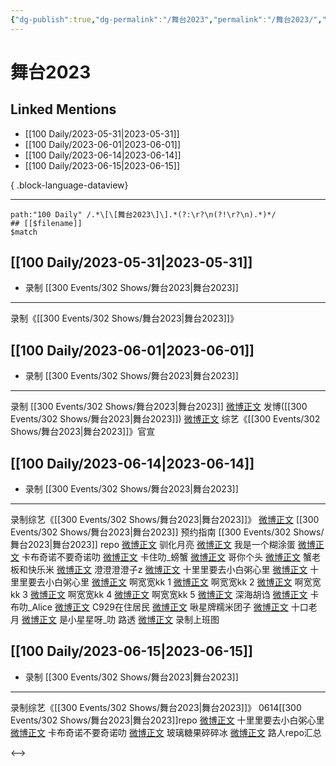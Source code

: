 ```yaml
---
{"dg-publish":true,"dg-permalink":"/舞台2023","permalink":"/舞台2023/","created":"2023-05-31T16:33:46.171+08:00","updated":"2023-06-16T16:34:36.052+08:00"}
---
```


# 舞台2023

## Linked Mentions
- [[100 Daily/2023-05-31\|2023-05-31]]
- [[100 Daily/2023-06-01\|2023-06-01]]
- [[100 Daily/2023-06-14\|2023-06-14]]
- [[100 Daily/2023-06-15\|2023-06-15]]

{ .block-language-dataview}

---

```expander
path:"100 Daily" /.*\[\[舞台2023\]\].*(?:\r?\n(?!\r?\n).*)*/
## [[$filename]]
$match
```
## [[100 Daily/2023-05-31\|2023-05-31]]
  - 录制 [[300 Events/302 Shows/舞台2023\|舞台2023]]
---
录制《[[300 Events/302 Shows/舞台2023\|舞台2023]]》
## [[100 Daily/2023-06-01\|2023-06-01]]
  - 录制 [[300 Events/302 Shows/舞台2023\|舞台2023]]
---
录制 [[300 Events/302 Shows/舞台2023\|舞台2023]]
[微博正文](http://weibo.com/1736988591/N3hzSiPcJ) 发博([[300 Events/302 Shows/舞台2023\|舞台2023]])
[微博正文](http://weibo.com/7837775023/N3hC3BGOm) 综艺《[[300 Events/302 Shows/舞台2023\|舞台2023]]》官宣
## [[100 Daily/2023-06-14\|2023-06-14]]
  - 录制 [[300 Events/302 Shows/舞台2023\|舞台2023]] 
---
录制综艺《[[300 Events/302 Shows/舞台2023\|舞台2023]]》
[微博正文](http://weibo.com/7837775023/N5gJMrYMi) [[300 Events/302 Shows/舞台2023\|舞台2023]] 预约指南
[[300 Events/302 Shows/舞台2023\|舞台2023]]
repo
[微博正文](http://weibo.com/6576716677/N5iJgzras) 驯化月亮
[微博正文](http://weibo.com/7655555658/N5iwHoZ0z) 我是一个糊涂蛋
[微博正文](http://weibo.com/6036062527/N5iRduwB8) 卡布奇诺不要奇诺叻
[微博正文](http://weibo.com/7249900291/N5iXC73LL) 卡住叻_螃蟹
[微博正文](http://weibo.com/5861253109/N5j2c0JHL) 哥你个头
[微博正文](http://weibo.com/7372819001/N5j6J5Uqy) 蟹老板和快乐米
[微博正文](http://weibo.com/2766745297/N5j59cWaF) 澄澄澄澄子z
[微博正文](http://weibo.com/3686927387/N5iI2mqkP) 十里里要去小白粥心里
[微博正文](https://weibo.com/3686927387/N5j6zz2im) 十里里要去小白粥心里
[微博正文](https://weibo.com/6580377853/N5iJYkD16) 啊宽宽kk 1
[微博正文](https://weibo.com/6580377853/N5iLabYwu) 啊宽宽kk 2
[微博正文](https://weibo.com/6580377853/N5iXWaqGy) 啊宽宽kk 3
[微博正文](https://weibo.com/6580377853/N5j3kF6Nl) 啊宽宽kk 4
[微博正文](https://weibo.com/6580377853/N5j7r6uXU) 啊宽宽kk 5
[微博正文](http://weibo.com/5237301567/N5joP1CVA) 深海胡诌
[微博正文](http://weibo.com/7837354501/N5jbIszaY) 卡布叻_Alice
[微博正文](http://weibo.com/5983129802/N5j9MtflL) C929在住居民
[微博正文](http://weibo.com/5533515595/N5jcD8lM1) 啾星牌糯米团子
[微博正文](http://weibo.com/5315483631/N5jEBFuAQ) 十口老月
[微博正文](http://weibo.com/7837880328/N5jNYmmjm) 是小星星呀_叻
路透
[微博正文](http://weibo.com/6850465465/N5gA4vOp5) 录制上班图
## [[100 Daily/2023-06-15\|2023-06-15]]
  - 录制 [[300 Events/302 Shows/舞台2023\|舞台2023]] 
---
录制综艺《[[300 Events/302 Shows/舞台2023\|舞台2023]]》
0614[[300 Events/302 Shows/舞台2023\|舞台2023]]repo
[微博正文](http://weibo.com/3686927387/N5kezaYKg) 十里里要去小白粥心里
[微博正文](http://weibo.com/6036062527/N5miZgfxU) 卡布奇诺不要奇诺叻
[微博正文](http://weibo.com/7503286462/N5oDb0V8I) 玻璃糖果碎碎冰
[微博正文](http://weibo.com/2334913281/N5k3GgHOx) 路人repo汇总

<-->